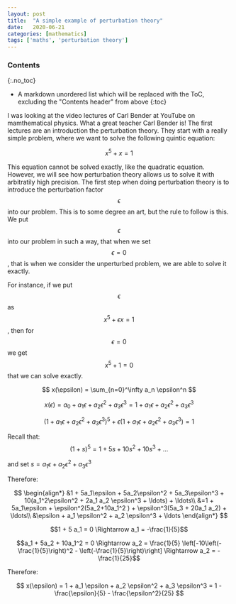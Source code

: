 ```yaml
---
layout: post
title:  "A simple example of perturbation theory"
date:   2020-06-21
categories: [mathematics]
tags: ['maths', 'perturbation theory']
---
```


### Contents
{:.no_toc}

* A markdown unordered list which will be replaced with the ToC, excluding the "Contents header" from above
{:toc}

I was looking at the video lectures of Carl Bender at YouTube on mamthematical physics. What a great teacher Carl Bender is! The first lectures are an introduction the perturbation theory. They start with a really simple problem, where we want to solve the following quintic equation:

$$
x^5 + x = 1
$$

This equation cannot be solved exactly, like the quadratic equation. However, we will see how perturbation theory allows us to solve it with arbitratily high precision. The first step when doing perturbation theory is to introduce the perturbation factor $$\epsilon$$ into our problem. This is to some degree an art, but the rule to follow is this. We put $$\epsilon$$ into our problem in such a way, that when we set $$\epsilon = 0$$, that is when we consider the unperturbed problem, we are able to solve it exactly.

For instance, if we put $$\epsilon$$ as $$x^5 + \epsilon x = 1$$, then for $$\epsilon = 0$$ we get $$x^5 + 1 = 0$$ that we can solve exactly.

$$
x(\epsilon) = \sum_{n=0}^\infty a_n \epsilon^n
$$

$$
x(\epsilon) = a_0 + a_1 \epsilon + a_2 \epsilon^2 + a_3 \epsilon^3 = 1 + a_1 \epsilon + a_2 \epsilon^2 + a_3 \epsilon^3
$$

$$
(1+a_1\epsilon + a_2\epsilon^2 + a_3 \epsilon^3)^5 + \epsilon (1+a_1\epsilon+a_2 \epsilon^2 + a_3 \epsilon^3) = 1
$$

Recall that:
$$
(1+s)^5 = 1 + 5s + 10s^2 + 10 s^3 + \ldots
$$

and set $s=a_1\epsilon + a_2\epsilon^2 + a_3 \epsilon^3$

Therefore:

$$
\begin{align*}
&1 + 5a_1\epsilon + 5a_2\epsilon^2 + 5a_3\epsilon^3 + 10(a_1^2\epsilon^2 + 2a_1 a_2 \epsilon^3 + \ldots) + \ldots\\
&=1 + 5a_1\epsilon + \epsilon^2(5a_2+10a_1^2 ) + \epsilon^3(5a_3 + 20a_1 a_2) + \ldots\\
&\epsilon + a_1 \epsilon^2 + a_2 \epsilon^3 + \ldots
\end{align*}
$$

$$1 + 5 a_1 = 0 \Rightarrow a_1 = -\frac{1}{5}$$


$$a_1 + 5a_2 + 10a_1^2 = 0 \Rightarrow
a_2 = \frac{1}{5} \left[-10\left(-\frac{1}{5}\right)^2 - \left(-\frac{1}{5}\right)\right] \Rightarrow
a_2 = -\frac{1}{25}$$

Therefore:

$$
x(\epsilon) = 1 + a_1 \epsilon + a_2 \epsilon^2 + a_3 \epsilon^3 =
1 - \frac{\epsilon}{5} - \frac{\epsilon^2}{25}
$$
